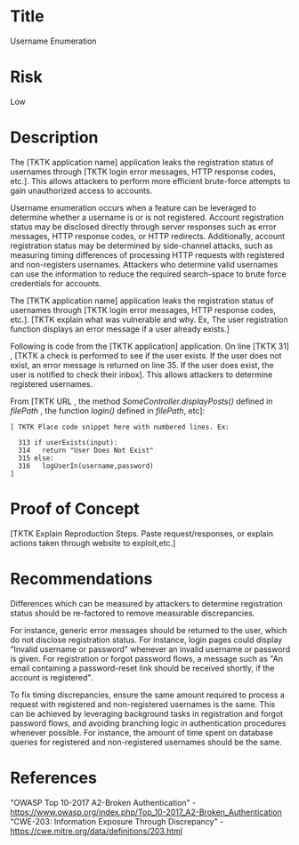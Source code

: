 # Title
Username Enumeration

# Risk
Low

# Description

The [TKTK application name] application leaks the registration status of usernames through [TKTK login error messages, HTTP response codes, etc.]. This allows attackers to perform more efficient brute-force attempts to gain unauthorized access to accounts.

Username enumeration occurs when a feature can be leveraged to determine whether a username is or is not registered. Account registration status may be disclosed directly through server responses such as error messages, HTTP response codes, or HTTP redirects. Additionally, account registration status may be determined by side-channel attacks, such as measuring timing differences of processing HTTP requests with registered and non-registers usernames. Attackers who determine valid usernames can use the information to reduce the required search-space to brute force credentials for accounts. 

The [TKTK application name] application leaks the registration status of usernames through [TKTK login error messages, HTTP response codes, etc.]. [TKTK explain what was vulnerable and why. Ex, The user registration function displays an error message if a user already exists.] 

Following is code from the [TKTK application] application. On line [TKTK 31] , [TKTK a check is performed to see if the user exists. If the user does not exist, an error message is returned on line 35. If the user does exist, the user is notified to check their inbox]. This allows attackers to determine registered usernames.

From [TKTK  URL , the method *SomeController.displayPosts()* defined in *filePath* , the function *login()* defined in *filePath*, etc]:
~~~
[ TKTK Place code snippet here with numbered lines. Ex:

  313 if userExists(input):
  314   return "User Does Not Exist"
  315 else:
  316   logUserIn(username,password)
]

~~~

# Proof of Concept

[TKTK Explain Reproduction Steps. Paste request/responses, or explain actions taken through website to exploit,etc.]


# Recommendations

Differences which can be measured by attackers to determine registration status should be re-factored to remove measurable discrepancies.  

For instance, generic error messages should be returned to the user, which do not disclose registration status. For instance, login pages could display "Invalid username or password" whenever an invalid username or password is given. For registration or forgot password flows, a message such as "An email containing a password-reset link should be received shortly, if the account is registered".

To fix timing discrepancies, ensure the same amount required to process a request with registered and non-registered usernames is the same. This can be achieved by leveraging background tasks in registration and forgot password flows, and avoiding branching logic in authentication procedures whenever possible. For instance, the amount of time spent on database queries for registered and non-registered usernames should be the same. 


# References
"OWASP Top 10-2017 A2-Broken Authentication" - https://www.owasp.org/index.php/Top_10-2017_A2-Broken_Authentication
"CWE-203: Information Exposure Through Discrepancy" - https://cwe.mitre.org/data/definitions/203.html
